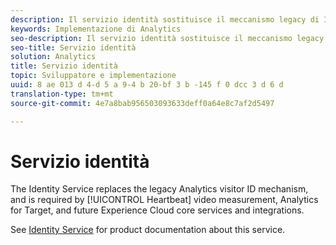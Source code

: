 ```yaml
---
description: Il servizio identità sostituisce il meccanismo legacy di ID visitatore Analytics ed è richiesto dalla misurazione heartbeat video, Analytics for Target e dai servizi core e integrazioni futuri di Experience Cloud.
keywords: Implementazione di Analytics
seo-description: Il servizio identità sostituisce il meccanismo legacy di ID visitatore Analytics ed è richiesto dalla misurazione heartbeat video, Analytics for Target e dai servizi core e integrazioni futuri di Experience Cloud.
seo-title: Servizio identità
solution: Analytics
title: Servizio identità
topic: Sviluppatore e implementazione
uuid: 8 ae 013 d 4-d 5 a 9-4 b 20-bf 3 b -145 f 0 dcc 3 d 6 d
translation-type: tm+mt
source-git-commit: 4e7a8bab956503093633deff0a64e8c7af2d5497

---
```



# Servizio identità

The Identity Service replaces the legacy Analytics visitor ID mechanism, and is required by [!UICONTROL Heartbeat] video measurement, Analytics for Target, and future Experience Cloud core services and integrations.

See [Identity Service](https://marketing.adobe.com/resources/help/en_US/mcvid/) for product documentation about this service.
